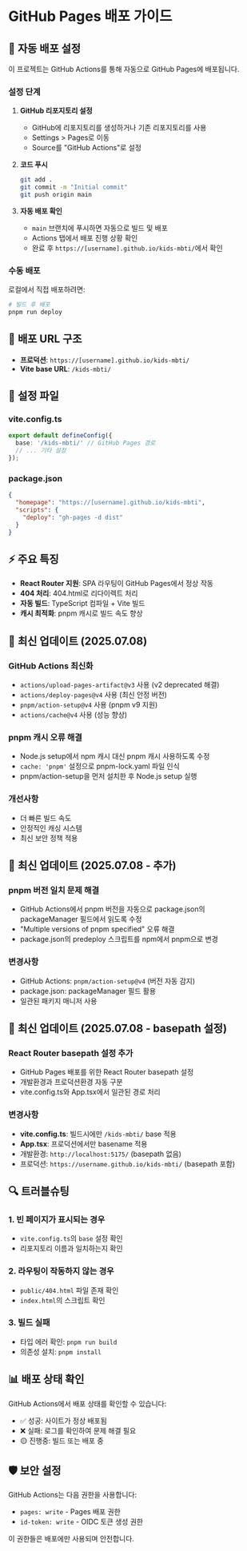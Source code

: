 # GitHub Pages 배포 가이드

## 🚀 자동 배포 설정

이 프로젝트는 GitHub Actions를 통해 자동으로 GitHub Pages에 배포됩니다.

### 설정 단계

1. **GitHub 리포지토리 설정**
   - GitHub에 리포지토리를 생성하거나 기존 리포지토리를 사용
   - Settings > Pages로 이동
   - Source를 "GitHub Actions"로 설정

2. **코드 푸시**

   ```bash
   git add .
   git commit -m "Initial commit"
   git push origin main
   ```

3. **자동 배포 확인**
   - `main` 브랜치에 푸시하면 자동으로 빌드 및 배포
   - Actions 탭에서 배포 진행 상황 확인
   - 완료 후 `https://[username].github.io/kids-mbti/`에서 확인

### 수동 배포

로컬에서 직접 배포하려면:

```bash
# 빌드 후 배포
pnpm run deploy
```

## 📝 배포 URL 구조

- **프로덕션**: `https://[username].github.io/kids-mbti/`
- **Vite base URL**: `/kids-mbti/`

## 🔧 설정 파일

### vite.config.ts

```typescript
export default defineConfig({
  base: '/kids-mbti/' // GitHub Pages 경로
  // ... 기타 설정
});
```

### package.json

```json
{
  "homepage": "https://[username].github.io/kids-mbti",
  "scripts": {
    "deploy": "gh-pages -d dist"
  }
}
```

## ⚡ 주요 특징

- **React Router 지원**: SPA 라우팅이 GitHub Pages에서 정상 작동
- **404 처리**: 404.html로 리다이렉트 처리
- **자동 빌드**: TypeScript 컴파일 + Vite 빌드
- **캐시 최적화**: pnpm 캐시로 빌드 속도 향상

## 🔄 최신 업데이트 (2025.07.08)

### GitHub Actions 최신화

- `actions/upload-pages-artifact@v3` 사용 (v2 deprecated 해결)
- `actions/deploy-pages@v4` 사용 (최신 안정 버전)
- `pnpm/action-setup@v4` 사용 (pnpm v9 지원)
- `actions/cache@v4` 사용 (성능 향상)

### pnpm 캐시 오류 해결

- Node.js setup에서 npm 캐시 대신 pnpm 캐시 사용하도록 수정
- `cache: 'pnpm'` 설정으로 pnpm-lock.yaml 파일 인식
- pnpm/action-setup을 먼저 설치한 후 Node.js setup 실행

### 개선사항

- 더 빠른 빌드 속도
- 안정적인 캐싱 시스템
- 최신 보안 정책 적용

## 🔄 최신 업데이트 (2025.07.08 - 추가)

### pnpm 버전 일치 문제 해결

- GitHub Actions에서 pnpm 버전을 자동으로 package.json의 packageManager 필드에서 읽도록 수정
- "Multiple versions of pnpm specified" 오류 해결
- package.json의 predeploy 스크립트를 npm에서 pnpm으로 변경

### 변경사항

- GitHub Actions: `pnpm/action-setup@v4` (버전 자동 감지)
- package.json: packageManager 필드 활용
- 일관된 패키지 매니저 사용

## 🔄 최신 업데이트 (2025.07.08 - basepath 설정)

### React Router basepath 설정 추가

- GitHub Pages 배포를 위한 React Router basepath 설정
- 개발환경과 프로덕션환경 자동 구분
- vite.config.ts와 App.tsx에서 일관된 경로 처리

### 변경사항

- **vite.config.ts**: 빌드시에만 `/kids-mbti/` base 적용
- **App.tsx**: 프로덕션에서만 basename 적용
- 개발환경: `http://localhost:5175/` (basepath 없음)
- 프로덕션: `https://username.github.io/kids-mbti/` (basepath 포함)

## 🔍 트러블슈팅

### 1. 빈 페이지가 표시되는 경우

- `vite.config.ts`의 `base` 설정 확인
- 리포지토리 이름과 일치하는지 확인

### 2. 라우팅이 작동하지 않는 경우

- `public/404.html` 파일 존재 확인
- `index.html`의 스크립트 확인

### 3. 빌드 실패

- 타입 에러 확인: `pnpm run build`
- 의존성 설치: `pnpm install`

## 📊 배포 상태 확인

GitHub Actions에서 배포 상태를 확인할 수 있습니다:

- ✅ 성공: 사이트가 정상 배포됨
- ❌ 실패: 로그를 확인하여 문제 해결 필요
- 🟡 진행중: 빌드 또는 배포 중

## 🛡️ 보안 설정

GitHub Actions는 다음 권한을 사용합니다:

- `pages: write` - Pages 배포 권한
- `id-token: write` - OIDC 토큰 생성 권한

이 권한들은 배포에만 사용되며 안전합니다.
